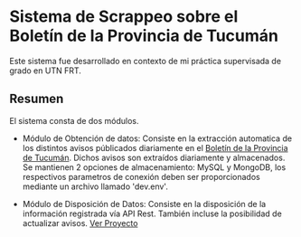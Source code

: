 # Sistema de Scrappeo sobre el Boletín de la Provincia de Tucumán

Este sistema fue desarrollado en contexto de mi práctica supervisada de grado en UTN FRT. 

## Resumen

El sistema consta de dos módulos. 
* Módulo de Obtención de datos: Consiste en la extracción automatica de los distintos avisos públicados diariamente en el [Boletín de la Provincia de Tucumán](https://boletin.tucuman.gov.ar). Dichos avisos son extraídos diariamente y almacenados. Se mantienen 2 opciones de almacenamiento: MySQL y MongoDB, los respectivos parametros de conexión deben ser proporcionados mediante un archivo llamado 'dev.env'.

* Módulo de Disposición de Datos: Consiste en la disposición de la información registrada vía API Rest. También incluse la posibilidad de actualizar avisos. [Ver Proyecto](https://github.com/IgnacioNicolasAlvarez/API_Boletin_Oficial_Tuc)



